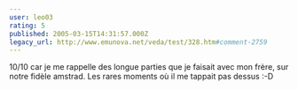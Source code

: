 ```yaml
---
user: leo03
rating: 5
published: 2005-03-15T14:31:57.000Z
legacy_url: http://www.emunova.net/veda/test/328.htm#comment-2759
---
```

10/10 car je me rappelle des longue parties que je faisait avec mon frère, sur notre fidèle amstrad. Les rares moments où il me tappait pas dessus :-D